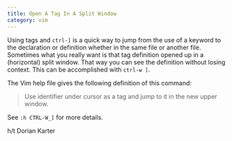 ```yaml
---
title: Open A Tag In A Split Window
category: vim
---
```


Using tags and `ctrl-]` is a quick way to jump from the use of a keyword to
the declaration or definition whether in the same file or another file.
Sometimes what you really want is that tag definition opened up in a
(horizontal) split window. That way you can see the definition without
losing context. This can be accomplished with `ctrl-w ]`.

The Vim help file gives the following definition of this command:

> Use identifier under cursor as a tag and jump to it in the new upper window.

See `:h CTRL-W_]` for more details.

h/t Dorian Karter
